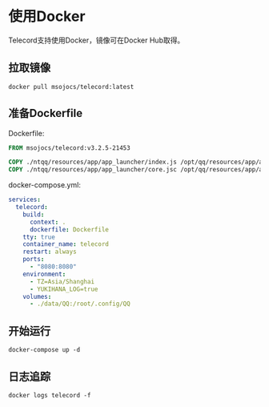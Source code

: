 # 使用Docker

Telecord支持使用Docker，镜像可在Docker Hub取得。

## 拉取镜像

```shell
docker pull msojocs/telecord:latest
```

## 准备Dockerfile

Dockerfile:

```Dockerfile
FROM msojocs/telecord:v3.2.5-21453

COPY ./ntqq/resources/app/app_launcher/index.js /opt/qq/resources/app/app_launcher/index.js
COPY ./ntqq/resources/app/app_launcher/core.jsc /opt/qq/resources/app/app_launcher/core.jsc
```

docker-compose.yml:

```yaml
services:
  telecord:
    build:
      context: .
      dockerfile: Dockerfile
    tty: true
    container_name: telecord
    restart: always
    ports:
      - "8080:8080"
    environment:
      - TZ=Asia/Shanghai
      - YUKIHANA_LOG=true
    volumes:
      - ./data/QQ:/root/.config/QQ
```

## 开始运行

```shell
docker-compose up -d
```

## 日志追踪

```shell
docker logs telecord -f
```
